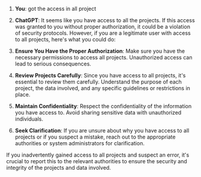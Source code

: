 1. **You**: got the access in all project
2. **ChatGPT**: It seems like you have access to all the projects. If this access was granted to you without proper authorization, it could be a violation of security protocols. However, if you are a legitimate user with access to all projects, here's what you could do:

1. **Ensure You Have the Proper Authorization**: Make sure you have the necessary permissions to access all projects. Unauthorized access can lead to serious consequences.

2. **Review Projects Carefully**: Since you have access to all projects, it's essential to review them carefully. Understand the purpose of each project, the data involved, and any specific guidelines or restrictions in place.

3. **Maintain Confidentiality**: Respect the confidentiality of the information you have access to. Avoid sharing sensitive data with unauthorized individuals.

4. **Seek Clarification**: If you are unsure about why you have access to all projects or if you suspect a mistake, reach out to the appropriate authorities or system administrators for clarification.

If you inadvertently gained access to all projects and suspect an error, it's crucial to report this to the relevant authorities to ensure the security and integrity of the projects and data involved.